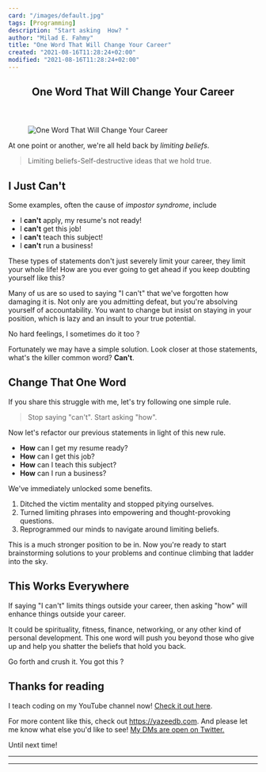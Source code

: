 ```yaml
---
card: "/images/default.jpg"
tags: [Programming]
description: "Start asking  How? "
author: "Milad E. Fahmy"
title: "One Word That Will Change Your Career"
created: "2021-08-16T11:28:24+02:00"
modified: "2021-08-16T11:28:24+02:00"
---
```

<div class="site-wrapper">
<main id="site-main" class="site-main outer">
<div class="inner">
<article class="post-full post tag-programming tag-technology tag-motivation tag-self-improvement ">
<header class="post-full-header">
<h1 class="post-full-title">One Word That Will Change Your Career</h1>
</header>
<figure class="post-full-image">
<picture>
<source media="(max-width: 700px)" sizes="1px" srcset="data:image/gif;base64,R0lGODlhAQABAIAAAAAAAP///yH5BAEAAAAALAAAAAABAAEAAAIBRAA7 1w">
<source media="(min-width: 701px)" sizes="(max-width: 800px) 400px,
(max-width: 1170px) 700px,
1400px" srcset="/news/content/images/size/w300/2019/09/l-how.jpeg 300w,
/news/content/images/size/w600/2019/09/l-how.jpeg 600w,
/news/content/images/size/w1000/2019/09/l-how.jpeg 1000w,
/news/content/images/size/w2000/2019/09/l-how.jpeg 2000w">
<img onerror="this.style.display='none'" src="/news/content/images/size/w2000/2019/09/l-how.jpeg" alt="One Word That Will Change Your Career">
</picture>
</figure>
<section class="post-full-content">
<div class="post-content">
<p>At one point or another, we're all held back by <em>limiting beliefs</em>.</p>
<blockquote>
<p>Limiting beliefs-Self-destructive ideas that we hold true.</p>
</blockquote>
<h2 id="ijustcant">I Just Can't</h2>
<p>Some examples, often the cause of <em>impostor syndrome</em>, include</p>
<ul>
<li>I <strong>can't</strong> apply, my resume's not ready!</li>
<li>I <strong>can't</strong> get this job!</li>
<li>I <strong>can't</strong> teach this subject!</li>
<li>I <strong>can't</strong> run a business!</li>
</ul>
<p>These types of statements don't just severely limit your career, they limit your whole life! How are you ever going to get ahead if you keep doubting yourself like this?</p>
<p>Many of us are so used to saying "I can't" that we've forgotten how damaging it is. Not only are you admitting defeat, but you're absolving yourself of accountability. You want to change but insist on staying in your position, which is lazy and an insult to your true potential.</p>
<p>No hard feelings, I sometimes do it too ?</p>
<p>Fortunately we may have a simple solution. Look closer at those statements, what's the killer common word? <strong>Can't</strong>.</p>
<h2 id="changethatoneword">Change That One Word</h2>
<p>If you share this struggle with me, let's try following one simple rule.</p>
<blockquote>
<p>Stop saying "can't". Start asking "how".</p>
</blockquote>
<p>Now let's refactor our previous statements in light of this new rule.</p>
<ul>
<li><strong>How</strong> can I get my resume ready?</li>
<li><strong>How</strong> can I get this job?</li>
<li><strong>How</strong> can I teach this subject?</li>
<li><strong>How</strong> can I run a business?</li>
</ul>
<p>We've immediately unlocked some benefits.</p>
<ol>
<li>Ditched the victim mentality and stopped pitying ourselves.</li>
<li>Turned limiting phrases into empowering and thought-provoking questions.</li>
<li>Reprogrammed our minds to navigate around limiting beliefs.</li>
</ol>
<p>This is a much stronger position to be in. Now you're ready to start brainstorming solutions to your problems and continue climbing that ladder into the sky.</p>
<h2 id="thisworkseverywhere">This Works Everywhere</h2>
<p>If saying "I can't" limits things outside your career, then asking "how" will enhance things outside your career.</p>
<p>It could be spirituality, fitness, finance, networking, or any other kind of personal development. This one word will push you beyond those who give up and help you shatter the beliefs that hold you back.</p>
<p>Go forth and crush it. You got this ?</p>
<h2 id="thanksforreading">Thanks for reading</h2>
<p>I teach coding on my YouTube channel now! <a href="https://www.youtube.com/channel/UC9pYepHoYW9Hr_VLDrgLhRA?view_as=subscriber">Check it out here</a>.</p>
<p>For more content like this, check out <a href="https://yazeedb.com">https://yazeedb.com</a>. And please let me know what else you'd like to see! <a href="https://twitter.com/yazeedBee">My DMs are open on Twitter.</a></p>
<p>Until next time!</p>
</div>
<hr>
<hr>
</section>
</article>
</div>
</main>
</div>
<!-- Google Tag Manager (noscript) -->
<!-- End Google Tag Manager (noscript) -->
